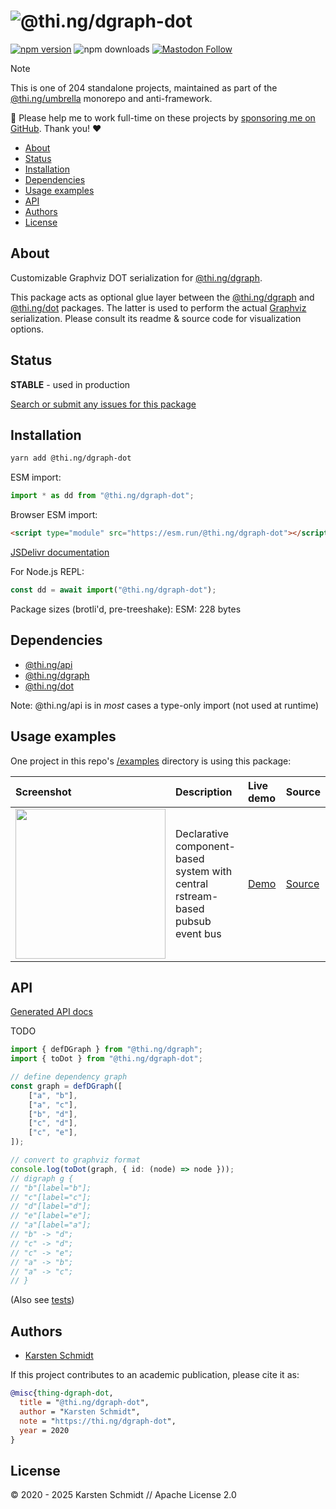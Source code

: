 <!-- This file is generated - DO NOT EDIT! -->
<!-- Please see: https://github.com/thi-ng/umbrella/blob/develop/CONTRIBUTING.md#changes-to-readme-files -->
# ![@thi.ng/dgraph-dot](https://raw.githubusercontent.com/thi-ng/umbrella/develop/assets/banners/thing-dgraph-dot.svg?9e975615)

[![npm version](https://img.shields.io/npm/v/@thi.ng/dgraph-dot.svg)](https://www.npmjs.com/package/@thi.ng/dgraph-dot)
![npm downloads](https://img.shields.io/npm/dm/@thi.ng/dgraph-dot.svg)
[![Mastodon Follow](https://img.shields.io/mastodon/follow/109331703950160316?domain=https%3A%2F%2Fmastodon.thi.ng&style=social)](https://mastodon.thi.ng/@toxi)

> [!NOTE]
> This is one of 204 standalone projects, maintained as part
> of the [@thi.ng/umbrella](https://github.com/thi-ng/umbrella/) monorepo
> and anti-framework.
>
> 🚀 Please help me to work full-time on these projects by [sponsoring me on
> GitHub](https://github.com/sponsors/postspectacular). Thank you! ❤️

- [About](#about)
- [Status](#status)
- [Installation](#installation)
- [Dependencies](#dependencies)
- [Usage examples](#usage-examples)
- [API](#api)
- [Authors](#authors)
- [License](#license)

## About

Customizable Graphviz DOT serialization for [@thi.ng/dgraph](https://github.com/thi-ng/umbrella/tree/develop/packages/dgraph).

This package acts as optional glue layer between the
[@thi.ng/dgraph](https://github.com/thi-ng/umbrella/tree/develop/packages/dgraph)
and
[@thi.ng/dot](https://github.com/thi-ng/umbrella/tree/develop/packages/dot)
packages. The latter is used to perform the actual
[Graphviz](https://graphviz.org) serialization. Please consult its
readme & source code for visualization options.

## Status

**STABLE** - used in production

[Search or submit any issues for this package](https://github.com/thi-ng/umbrella/issues?q=%5Bdgraph-dot%5D+in%3Atitle)

## Installation

```bash
yarn add @thi.ng/dgraph-dot
```

ESM import:

```ts
import * as dd from "@thi.ng/dgraph-dot";
```

Browser ESM import:

```html
<script type="module" src="https://esm.run/@thi.ng/dgraph-dot"></script>
```

[JSDelivr documentation](https://www.jsdelivr.com/)

For Node.js REPL:

```js
const dd = await import("@thi.ng/dgraph-dot");
```

Package sizes (brotli'd, pre-treeshake): ESM: 228 bytes

## Dependencies

- [@thi.ng/api](https://github.com/thi-ng/umbrella/tree/develop/packages/api)
- [@thi.ng/dgraph](https://github.com/thi-ng/umbrella/tree/develop/packages/dgraph)
- [@thi.ng/dot](https://github.com/thi-ng/umbrella/tree/develop/packages/dot)

Note: @thi.ng/api is in _most_ cases a type-only import (not used at runtime)

## Usage examples

One project in this repo's
[/examples](https://github.com/thi-ng/umbrella/tree/develop/examples)
directory is using this package:

| Screenshot                                                                                                                | Description                                                                    | Live demo                                                | Source                                                                                |
|:--------------------------------------------------------------------------------------------------------------------------|:-------------------------------------------------------------------------------|:---------------------------------------------------------|:--------------------------------------------------------------------------------------|
| <img src="https://raw.githubusercontent.com/thi-ng/umbrella/develop/assets/examples/rstream-system-bus.png" width="240"/> | Declarative component-based system with central rstream-based pubsub event bus | [Demo](https://demo.thi.ng/umbrella/rstream-system-bus/) | [Source](https://github.com/thi-ng/umbrella/tree/develop/examples/rstream-system-bus) |

## API

[Generated API docs](https://docs.thi.ng/umbrella/dgraph-dot/)

TODO

```ts
import { defDGraph } from "@thi.ng/dgraph";
import { toDot } from "@thi.ng/dgraph-dot";

// define dependency graph
const graph = defDGraph([
    ["a", "b"],
    ["a", "c"],
    ["b", "d"],
    ["c", "d"],
    ["c", "e"],
]);

// convert to graphviz format
console.log(toDot(graph, { id: (node) => node }));
// digraph g {
// "b"[label="b"];
// "c"[label="c"];
// "d"[label="d"];
// "e"[label="e"];
// "a"[label="a"];
// "b" -> "d";
// "c" -> "d";
// "c" -> "e";
// "a" -> "b";
// "a" -> "c";
// }
```

(Also see
[tests](https://github.com/thi-ng/umbrella/blob/develop/packages/dgraph-dot/test/index.ts))

## Authors

- [Karsten Schmidt](https://thi.ng)

If this project contributes to an academic publication, please cite it as:

```bibtex
@misc{thing-dgraph-dot,
  title = "@thi.ng/dgraph-dot",
  author = "Karsten Schmidt",
  note = "https://thi.ng/dgraph-dot",
  year = 2020
}
```

## License

&copy; 2020 - 2025 Karsten Schmidt // Apache License 2.0

